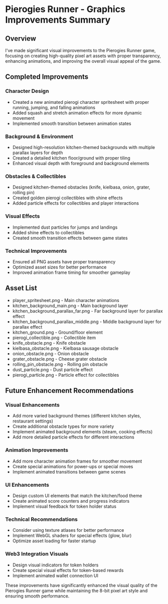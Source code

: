 # Pierogies Runner - Graphics Improvements Summary

## Overview
I've made significant visual improvements to the Pierogies Runner game, focusing on creating high-quality pixel art assets with proper transparency, enhancing animations, and improving the overall visual appeal of the game.

## Completed Improvements

### Character Design
- Created a new animated pierogi character spritesheet with proper running, jumping, and falling animations
- Added squash and stretch animation effects for more dynamic movement
- Implemented smooth transition between animation states

### Background & Environment
- Designed high-resolution kitchen-themed backgrounds with multiple parallax layers for depth
- Created a detailed kitchen floor/ground with proper tiling
- Enhanced visual depth with foreground and background elements

### Obstacles & Collectibles
- Designed kitchen-themed obstacles (knife, kielbasa, onion, grater, rolling pin)
- Created golden pierogi collectibles with shine effects
- Added particle effects for collectibles and player interactions

### Visual Effects
- Implemented dust particles for jumps and landings
- Added shine effects to collectibles
- Created smooth transition effects between game states

### Technical Improvements
- Ensured all PNG assets have proper transparency
- Optimized asset sizes for better performance
- Improved animation frame timing for smoother gameplay

## Asset List
- player_spritesheet.png - Main character animations
- kitchen_background_main.png - Main background layer
- kitchen_background_parallax_far.png - Far background layer for parallax effect
- kitchen_background_parallax_middle.png - Middle background layer for parallax effect
- kitchen_ground.png - Ground/floor element
- pierogi_collectible.png - Collectible item
- knife_obstacle.png - Knife obstacle
- kielbasa_obstacle.png - Kielbasa sausage obstacle
- onion_obstacle.png - Onion obstacle
- grater_obstacle.png - Cheese grater obstacle
- rolling_pin_obstacle.png - Rolling pin obstacle
- dust_particle.png - Dust particle effect
- pierogi_particle.png - Particle effect for collectibles

## Future Enhancement Recommendations

### Visual Enhancements
- Add more varied background themes (different kitchen styles, restaurant settings)
- Create additional obstacle types for more variety
- Implement animated background elements (steam, cooking effects)
- Add more detailed particle effects for different interactions

### Animation Improvements
- Add more character animation frames for smoother movement
- Create special animations for power-ups or special moves
- Implement animated transitions between game scenes

### UI Enhancements
- Design custom UI elements that match the kitchen/food theme
- Create animated score counters and progress indicators
- Implement visual feedback for token holder status

### Technical Recommendations
- Consider using texture atlases for better performance
- Implement WebGL shaders for special effects (glow, blur)
- Optimize asset loading for faster startup

### Web3 Integration Visuals
- Design visual indicators for token holders
- Create special visual effects for token-based rewards
- Implement animated wallet connection UI

These improvements have significantly enhanced the visual quality of the Pierogies Runner game while maintaining the 8-bit pixel art style and ensuring smooth performance.
